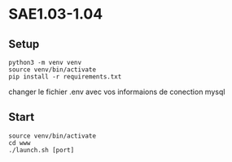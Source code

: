 # SAE1.03-1.04

## Setup
```
python3 -m venv venv
source venv/bin/activate
pip install -r requirements.txt 
```

changer le fichier .env avec vos informaions de conection mysql

## Start
```
source venv/bin/activate
cd www
./launch.sh [port]
```

